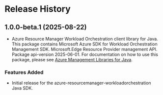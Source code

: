 # Release History

## 1.0.0-beta.1 (2025-08-22)

- Azure Resource Manager Workload Orchestration client library for Java. This package contains Microsoft Azure SDK for Workload Orchestration Management SDK. Microsoft.Edge Resource Provider management API. Package api-version 2025-06-01. For documentation on how to use this package, please see [Azure Management Libraries for Java](https://aka.ms/azsdk/java/mgmt).
### Features Added

- Initial release for the azure-resourcemanager-workloadorchestration Java SDK.
